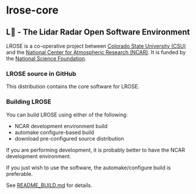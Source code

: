 # lrose-core

## **L**:rose: - The Lidar Radar Open Software Environment

LROSE is a co-operative project between [Colorado State University (CSU)](http://www.atmos.colostate.edu/) and the [National Center for Atmospheric Research (NCAR)](https://www.eol.ucar.edu/content/lidar-radar-open-software-environment). It is funded by the [National Science Foundation](https://www.nsf.gov).

### LROSE source in GitHub

This distribution contains the core software for LROSE.

### Building LROSE

You can build LROSE using either of the following:

  * NCAR development environment build
  * automake configure-based build
  * download pre-configured source distribution

If you are performing development, it is probably better to have the NCAR development environment.

If you just wish to use the software, the automake/configure build is preferable.

See [README_BUILD.md](./docs/README_BUILD.md) for details.







